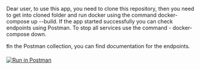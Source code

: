 Dear user, to use this app, you need to clone this repository, then you need to get into cloned folder and run docker using the command docker-compose up --build. If the app started successfully you can check endpoints using Postman. To stop all services use the command - docker-compose down.

:exclamation:In the Postman collection, you can find documentation for the endpoints.


[![Run in Postman](https://run.pstmn.io/button.svg)](https://app.getpostman.com/run-collection/35bd10bbe8f1e1ad77f6?action=collection%2Fimport)
